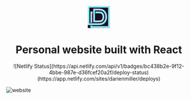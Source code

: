 <p align="center">
  <img  width="60px" height="60px" alt="logo" src="./src/img/logo1.PNG">
</p>
<h1 align="center">Personal website built with React</h1>


<p align="center">
![Netlify Status](https://api.netlify.com/api/v1/badges/bc438b2e-9f12-4bbe-987e-d36fcef20a2f/deploy-status)(https://app.netlify.com/sites/darienmiller/deploys)
</p>
<img width="960" alt="website" src="https://user-images.githubusercontent.com/32966645/146275710-35b0c9e9-ecdb-49e0-9c44-0561f923b6cc.PNG">


